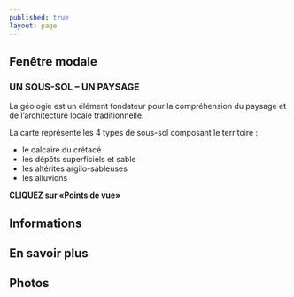 ```yaml
---
published: true
layout: page
---
```




## Fenêtre modale

### UN SOUS-SOL – UN PAYSAGE

La géologie est un élément fondateur pour la compréhension du paysage et de l’architecture locale traditionnelle.

La carte représente les 4 types de sous-sol composant le territoire :

- le calcaire du crétacé
- les dépôts superficiels et sable
- les altérites argilo-sableuses
- les alluvions

**CLIQUEZ sur «Points de vue»**



## Informations

## En savoir plus

## Photos
